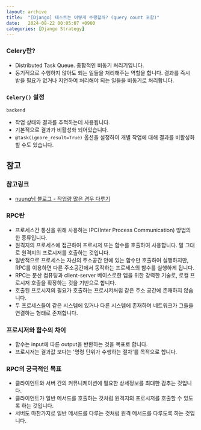 ```yaml
---
layout: archive
title:  "[Django] 테스트는 어떻게 수행할까? (query count 포함)"
date:   2024-08-22 00:05:07 +0900
categories: [Django Strategy]
---
```


### Celery란?
- Distributed Task Queue. 종합적인 비동기 처리기입니다.
- 동기적으로 수행하지 않아도 되는 일들을 처리해주는 역할을 합니다. 결과를 즉시 받을 필요가 없거나 지연하여 처리해야 되는 일들을 비동기로 처리합니다.


### `Celery()` 설정
`backend`
- 작업 상태와 결과를 추적하는데 사용됩니다.
- 기본적으로 결과가 비활성화 되어있습니다.
- `@task(ignore_result=True)` 옵션을 설정하여 개별 작업에 대해 결과를 비활성화할 수도 있습니다.


## 참고
### 참고링크
- [nuung님 블로그 - 작업량 많은 경우 다루기](https://velog.io/@qlgks1/Django-Celery-%EB%8B%A8%EC%A0%90-Task-subTask-Signature-%EB%B9%84%EB%8F%99%EA%B8%B0-%EC%9E%91%EC%97%85-%EB%8B%A4%EB%A3%A8%EA%B8%B0-with-network-IO)

### RPC란
- 프로세스간 통신을 위해 사용하는 IPC(Inter Process Communication) 방법의 한 종류입니다.
- 원격지의 프로세스에 접근하여 프로시저 또는 함수를 호출하여 사용합니다. 말 그대로 원격지의 프로시저를 호출하는 것입니다.
- 일반적으로 프로세스는 자신의 주소공간 안에 있는 함수만 호출하여 실행하지만, RPC를 이용하면 다른 주소공간에서 동작하는 프로세스의 함수를 실행하게 됩니다.
- RPC는 분산 컴퓨팅과 client-server 베이스로한 앱을 위한 강력한 기술로, 로컬 프로시저 호출을 확장하는 것을 기반으로 합니다.
- 호출된 프로시저의 필요가 호출하는 프로시저처럼 같은 주소 공간에 존재하지 않습니다.
- 두 프로세스들이 같은 시스템에 있거나 다른 시스템에 존재하며 네트워크가 그들을 연결하는 형태로 존재합니다.

### 프로시저와 함수의 차이
- 함수는 input에 따른 output을 반환하는 것을 목표로 합니다.
- 프로시저는 결과값 보다는 '명령 단위가 수행하는 절차'를 목적으로 합니다.

### RPC의 궁극적인 목표
- 클라이언트와 서버 간의 커뮤니케이션에 필요한 상세정보를 최대한 감추는 것입니다.
- 클라이언트가 일반 메서드를 호출하는 것처럼 원격지의 프로시저를 호출할 수 있도록 하는 것입니다.
- 서버도 마찬가지로 일반 메서드를 다루는 것처럼 원격 메서드를 다루도록 하는 것입니다.



